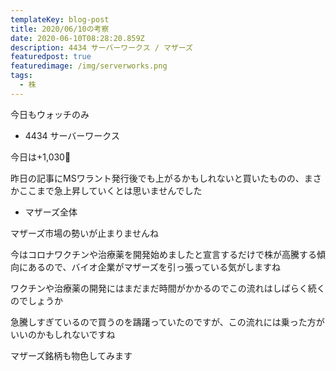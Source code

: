 ```yaml
---
templateKey: blog-post
title: 2020/06/10の考察
date: 2020-06-10T08:28:20.859Z
description: 4434 サーバーワークス / マザーズ
featuredpost: true
featuredimage: /img/serverworks.png
tags:
  - 株
---
```

今日もウォッチのみ

* 4434 サーバーワークス

今日は+1,030

昨日の記事にMSワラント発行後でも上がるかもしれないと買いたものの、まさかここまで急上昇していくとは思いませんでした

* マザーズ全体

マザーズ市場の勢いが止まりませんね

今はコロナワクチンや治療薬を開発始めましたと宣言するだけで株が高騰する傾向にあるので、バイオ企業がマザーズを引っ張っている気がしますね

ワクチンや治療薬の開発にはまだまだ時間がかかるのでこの流れはしばらく続くのでしょうか

急騰しすぎているので買うのを躊躇っていたのですが、この流れには乗った方がいいのかもしれないですね

マザーズ銘柄も物色してみます